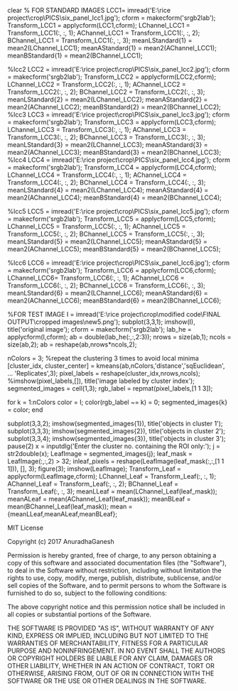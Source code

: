 clear
% FOR STANDARD IMAGES
LCC1= imread('E:\rice project\crop\PICS\six_panel_lcc1.jpg');
cform = makecform('srgb2lab');
Transform_LCC1 = applycform(LCC1,cform);
LChannel_LCC1 = Transform_LCC1(:, :, 1);
AChannel_LCC1 = Transform_LCC1(:, :, 2);
BChannel_LCC1 = Transform_LCC1(:, :, 3);
meanLStandard{1} = mean2(LChannel_LCC1);
meanAStandard{1} = mean2(AChannel_LCC1);
meanBStandard{1} = mean2(BChannel_LCC1);

%lcc2
LCC2 = imread('E:\rice project\crop\PICS\six_panel_lcc2.jpg');
cform = makecform('srgb2lab');
Transform_LCC2 = applycform(LCC2,cform);
LChannel_LCC2 = Transform_LCC2(:, :, 1);
AChannel_LCC2 = Transform_LCC2(:, :, 2);
BChannel_LCC2 = Transform_LCC2(:, :, 3);
meanLStandard{2} = mean2(LChannel_LCC2);
meanAStandard{2} = mean2(AChannel_LCC2);
meanBStandard{2} = mean2(BChannel_LCC2);
%lcc3
LCC3 = imread('E:\rice project\crop\PICS\six_panel_lcc3.jpg');
cform = makecform('srgb2lab');
Transform_LCC3 = applycform(LCC3,cform);
LChannel_LCC3 = Transform_LCC3(:, :, 1);
AChannel_LCC3 = Transform_LCC3(:, :, 2);
BChannel_LCC3 = Transform_LCC3(:, :, 3);
meanLStandard{3} = mean2(LChannel_LCC3);
meanAStandard{3} = mean2(AChannel_LCC3);
meanBStandard{3} = mean2(BChannel_LCC3);
%lcc4
LCC4 = imread('E:\rice project\crop\PICS\six_panel_lcc4.jpg');
cform = makecform('srgb2lab');
Transform_LCC4 = applycform(LCC4,cform);
LChannel_LCC4 = Transform_LCC4(:, :, 1);
AChannel_LCC4 = Transform_LCC4(:, :, 2);
BChannel_LCC4 = Transform_LCC4(:, :, 3);
meanLStandard{4} = mean2(LChannel_LCC4);
meanAStandard{4} = mean2(AChannel_LCC4);
meanBStandard{4} = mean2(BChannel_LCC4);

%lcc5
LCC5 = imread('E:\rice project\crop\PICS\six_panel_lcc5.jpg');
cform = makecform('srgb2lab');
Transform_LCC5 = applycform(LCC5,cform);
LChannel_LCC5 = Transform_LCC5(:, :, 1);
AChannel_LCC5 = Transform_LCC5(:, :, 2);
BChannel_LCC5 = Transform_LCC5(:, :, 3);
meanLStandard{5} = mean2(LChannel_LCC5);
meanAStandard{5} = mean2(AChannel_LCC5);
meanBStandard{5} = mean2(BChannel_LCC5);

%lcc6
LCC6 = imread('E:\rice project\crop\PICS\six_panel_lcc6.jpg');
cform = makecform('srgb2lab');
Transform_LCC6 = applycform(LCC6,cform);
LChannel_LCC6= Transform_LCC6(:, :, 1);
AChannel_LCC6 = Transform_LCC6(:, :, 2);
BChannel_LCC6 = Transform_LCC6(:, :, 3);
meanLStandard{6} = mean2(LChannel_LCC6);
meanAStandard{6} = mean2(AChannel_LCC6);
meanBStandard{6} = mean2(BChannel_LCC6);


%FOR TEST IMAGE
I  = imread('E:\rice project\crop\modified code\FINAL OUTPUT\cropped images\new5.png');
subplot(3,3,1);
imshow(I), title('original image');
cform = makecform('srgb2lab');
lab_he = applycform(I,cform);
ab = double(lab_he(:,:,2:3));
nrows = size(ab,1);
ncols = size(ab,2);
ab = reshape(ab,nrows*ncols,2);

nColors = 3;
 %repeat the clustering 3 times to avoid local minima
[cluster_idx, cluster_center] = kmeans(ab,nColors,'distance','sqEuclidean', ...
                                      'Replicates',3);
pixel_labels = reshape(cluster_idx,nrows,ncols);
%imshow(pixel_labels,[]), title('image labeled by cluster index');
segmented_images = cell(1,3);
rgb_label = repmat(pixel_labels,[1 1 3]);

for k = 1:nColors
    color = I;
    color(rgb_label ~= k) = 0;
    segmented_images{k} = color;
end

subplot(3,3,2);
imshow(segmented_images{1}), title('objects in cluster 1');
subplot(3,3,3);
imshow(segmented_images{2}), title('objects in cluster 2');
subplot(3,3,4);
imshow(segmented_images{3}), title('objects in cluster 3');
pause(2)
x = inputdlg('Enter the cluster no. containing the ROI only:');
j = str2double(x);
LeafImage = segmented_images{j};
leaf_mask = LeafImage(:,:,2) > 32;
inleaf_pixels = reshape(LeafImage(leaf_mask(:,:,[1 1 1])), [], 3);
figure(3);
imshow(LeafImage);
Transform_Leaf = applycform(LeafImage,cform);
LChannel_Leaf = Transform_Leaf(:, :, 1);
AChannel_Leaf = Transform_Leaf(:, :, 2);
BChannel_Leaf = Transform_Leaf(:, :, 3);
meanLLeaf = mean(LChannel_Leaf(leaf_mask));
meanALeaf = mean(AChannel_Leaf(leaf_mask));
meanBLeaf = mean(BChannel_Leaf(leaf_mask));
mean = {meanLLeaf,meanALeaf,meanBLeaf};





MIT License

Copyright (c) 2017 AnuradhaGanesh

Permission is hereby granted, free of charge, to any person obtaining a copy
of this software and associated documentation files (the "Software"), to deal
in the Software without restriction, including without limitation the rights
to use, copy, modify, merge, publish, distribute, sublicense, and/or sell
copies of the Software, and to permit persons to whom the Software is
furnished to do so, subject to the following conditions:

The above copyright notice and this permission notice shall be included in all
copies or substantial portions of the Software.

THE SOFTWARE IS PROVIDED "AS IS", WITHOUT WARRANTY OF ANY KIND, EXPRESS OR
IMPLIED, INCLUDING BUT NOT LIMITED TO THE WARRANTIES OF MERCHANTABILITY,
FITNESS FOR A PARTICULAR PURPOSE AND NONINFRINGEMENT. IN NO EVENT SHALL THE
AUTHORS OR COPYRIGHT HOLDERS BE LIABLE FOR ANY CLAIM, DAMAGES OR OTHER
LIABILITY, WHETHER IN AN ACTION OF CONTRACT, TORT OR OTHERWISE, ARISING FROM,
OUT OF OR IN CONNECTION WITH THE SOFTWARE OR THE USE OR OTHER DEALINGS IN THE
SOFTWARE.
